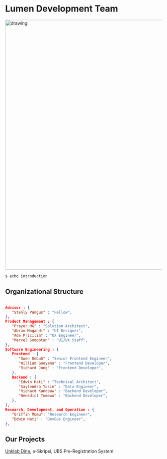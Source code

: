 # Lumen Development Team

<img src="https://raw.githubusercontent.com/scientiadev/.github/main/profile/1stgroupphoto.jpg" alt="drawing" width="800"/>

```bash
$ echo introduction
```
## Organizational Structure

```json

Advisor : {
   "Stenly Pungus" : "Fellow",
},
Product Management : {
   "Prayer MG" : "Solution Architect",
   "Abram Mogandi" : "UI Designer",
   "Ade Pricilia" : "UX Engineer",
   "Marvel Sompotan" : "UI/UX Staff",
},
Software Engineering : {
   Frontend : {
      "Owen Ombuh" : "Senior Frontend Engineer",
      "William Goeyana" : "Frontend Developer",
      "Richard Jong" : "Frontend Developer",
   },
   Backend : {
      "Edwin Hati" : "Technical Architect",
      "Saylendra Yasin" : "Data Engineer",
      "Richard Kandouw" : "Backend Developer",
      "Benedict Tumewu" : "Backend Developer",
   },
},
Research, Development, and Operation : {
   "Griffin Mumu": "Research Engineer",
   "Edwin Hati" : "DevOps Engineer",
},

```
## Our Projects
[Unklab Dine](https://unklabdine.web.app),
e-Skripsi,
UBS Pre-Registration System
